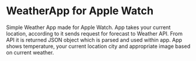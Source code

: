 # WeatherApp for Apple Watch

Simple Weather App made for Apple Watch. App takes your current location, according to it sends request for forecast to Weather API. From API it is returned JSON object which is parsed and used within app. App shows temperature, your current location city and appropriate image based on current weather.
